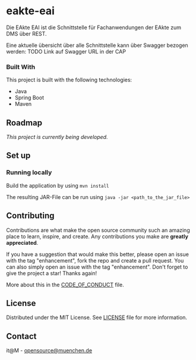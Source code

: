 # eakte-eai

Die EAkte EAI ist die Schnittstelle für Fachanwendungen der EAkte zum DMS über REST.

Eine aktuelle übersicht über alle Schnittstelle kann über Swagger bezogen werden: TODO Link auf Swagger URL in der CAP


### Built With

This project is built with the following technologies:

* Java
* Spring Boot
* Maven

## Roadmap

*This project is currently being developed.*

## Set up

### Running locally

Build the application by using `mvn install`

The resulting JAR-File can be run using `java -jar <path_to_the_jar_file>`

## Contributing

Contributions are what make the open source community such an amazing place to learn, inspire, and create. Any contributions you make are **greatly appreciated**.

If you have a suggestion that would make this better, please open an issue with the tag "enhancement", fork the repo and create a pull request. You can also simply open an issue with the tag "enhancement".
Don't forget to give the project a star! Thanks again!

More about this in the [CODE_OF_CONDUCT](/CODE_OF_CONDUCT.md) file.

## License

Distributed under the MIT License. See [LICENSE](LICENSE) file for more information.

## Contact

it@M - opensource@muenchen.de
